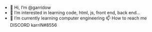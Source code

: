 - 👋 Hi, I’m @garridow
- 👀 I’m interested in learning code, html, js, front end, back end...
- 🌱 I’m currently learning computer engineering
 📫 How to reach me DISCORD karriN#8556
 

